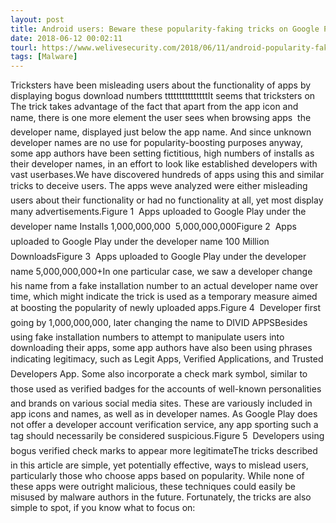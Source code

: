 ```yaml
---
layout: post
title: Android users: Beware these popularity-faking tricks on Google Play
date: 2018-06-12 00:02:11
tourl: https://www.welivesecurity.com/2018/06/11/android-popularity-faking-tricks-google-play/
tags: [Malware]
---
```

Tricksters have been misleading users about the functionality of apps by displaying bogus download numbers tttttttttttttttIt seems that tricksters on The trick takes advantage of the fact that apart from the app icon and name, there is one more element the user sees when browsing apps  the developer name, displayed just below the app name. And since unknown developer names are no use for popularity-boosting purposes anyway, some app authors have been setting fictitious, high numbers of installs as their developer names, in an effort to look like established developers with vast userbases.We have discovered hundreds of apps using this and similar tricks to deceive users. The apps weve analyzed were either misleading users about their functionality or had no functionality at all, yet most display many advertisements.Figure 1  Apps uploaded to Google Play under the developer name Installs 1,000,000,000  5,000,000,000Figure 2  Apps uploaded to Google Play under the developer name 100 Million DownloadsFigure 3  Apps uploaded to Google Play under the developer name 5,000,000,000+In one particular case, we saw a developer change his name from a fake installation number to an actual developer name over time, which might indicate the trick is used as a temporary measure aimed at boosting the popularity of newly uploaded apps.Figure 4  Developer first going by 1,000,000,000, later changing the name to DIVID APPSBesides using fake installation numbers to attempt to manipulate users into downloading their apps, some app authors have also been using phrases indicating legitimacy, such as Legit Apps, Verified Applications, and Trusted Developers App. Some also incorporate a check mark symbol, similar to those used as verified badges for the accounts of well-known personalities and brands on various social media sites. These are variously included in app icons and names, as well as in developer names. As Google Play does not offer a developer account verification service, any app sporting such a tag should necessarily be considered suspicious.Figure 5  Developers using bogus verified check marks to appear more legitimateThe tricks described in this article are simple, yet potentially effective, ways to mislead users, particularly those who choose apps based on popularity. While none of these apps were outright malicious, these techniques could easily be misused by malware authors in the future. Fortunately, the tricks are also simple to spot, if you know what to focus on: